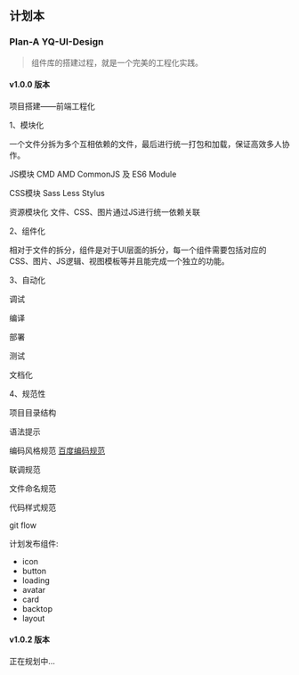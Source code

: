 ## 计划本

### Plan-A YQ-UI-Design

> 组件库的搭建过程，就是一个完美的工程化实践。

#### v1.0.0 版本

项目搭建——前端工程化

1、模块化

一个文件分拆为多个互相依赖的文件，最后进行统一打包和加载，保证高效多人协作。

JS模块  CMD AMD CommonJS 及 ES6 Module

CSS模块  Sass Less Stylus

资源模块化 文件、CSS、图片通过JS进行统一依赖关联

2、组件化

相对于文件的拆分，组件是对于UI层面的拆分，每一个组件需要包括对应的CSS、图片、JS逻辑、视图模板等并且能完成一个独立的功能。

3、自动化

调试

编译

部署

测试

文档化

4、规范性

项目目录结构

语法提示

编码风格规范 [百度编码规范](https://github.com/ecomfe/spec)

联调规范

文件命名规范

代码样式规范

git flow

计划发布组件:

+ icon
+ button
+ loading
+ avatar
+ card
+ backtop
+ layout

#### v1.0.2 版本

正在规划中...
